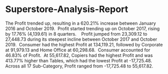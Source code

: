 # Superstore-Analysis-Report

﻿The Profit trended up, resulting in a 620.21% increase between January 2016 and October 2019.﻿﻿
﻿﻿
﻿﻿Profit started trending up on October 2017, rising by 17.76% (4,139.61) in 8 quarters.﻿﻿
﻿﻿
﻿﻿
﻿﻿
﻿﻿Profit jumped from 23,309.12 to 27,448.73 during its steepest incline between October 2017 and October 2019.﻿﻿
﻿﻿
﻿﻿Consumer had the highest Profit at 134,119.21, followed by Corporate at 91,979.13 and Home Office at 60,298.68.﻿﻿
﻿﻿
﻿﻿Consumer accounted for 46.83% of Profit.﻿﻿
﻿﻿
﻿﻿At 55,617.82, Copiers had the highest Profit and was 413.77% higher than Tables, which had the lowest Profit at -17,725.48.﻿﻿
﻿﻿
﻿﻿Across all 17 Sub-Category, Profit ranged from -17,725.48 to 55,617.82.﻿﻿
﻿﻿
﻿
